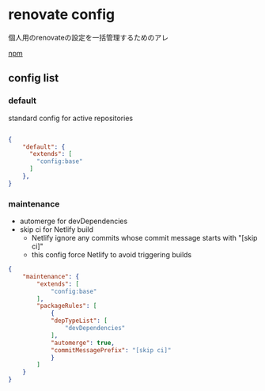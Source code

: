 # **renovate config**

個人用のrenovateの設定を一括管理するためのアレ

[npm](https://www.npmjs.com/package/@hpprc/renovate-config)

## config list


### default

standard config for active repositories

```json

{
    "default": {
      "extends": [
        "config:base"
      ]
    },
}

```

### maintenance

- automerge for devDependencies
- skip ci for Netlify build
  - Netlify ignore any commits whose commit message starts with "[skip ci]"
  - this config force Netlify to avoid triggering builds

```json
{
    "maintenance": {
        "extends": [
            "config:base"
        ],
        "packageRules": [
            {
            "depTypeList": [
                "devDependencies"
            ],
            "automerge": true,
            "commitMessagePrefix": "[skip ci]"
            }
        ]
    }
}
```